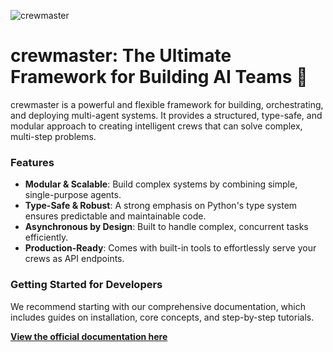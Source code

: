 ![crewmaster](docs/images/crewmaster-logo-512.png)


# **crewmaster: The Ultimate Framework for Building AI Teams 🚀**

crewmaster is a powerful and flexible framework for building, orchestrating, and deploying multi-agent systems. It provides a structured, type-safe, and modular approach to creating intelligent crews that can solve complex, multi-step problems.

### **Features**

* **Modular & Scalable**: Build complex systems by combining simple, single-purpose agents.  
* **Type-Safe & Robust**: A strong emphasis on Python's type system ensures predictable and maintainable code.  
* **Asynchronous by Design**: Built to handle complex, concurrent tasks efficiently.  
* **Production-Ready**: Comes with built-in tools to effortlessly serve your crews as API endpoints.

### **Getting Started for Developers**

We recommend starting with our comprehensive documentation, which includes guides on installation, core concepts, and step-by-step tutorials.

[**View the official documentation here**](https://crewmaster-2cc7a6.gitlab.io/)